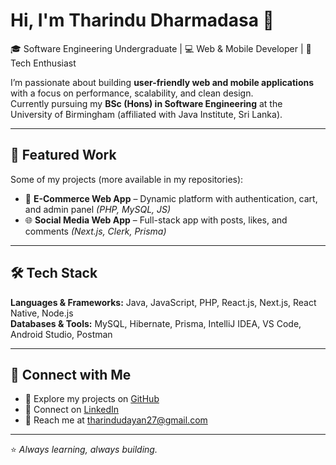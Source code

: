 # Hi, I'm Tharindu Dharmadasa 👋  

🎓 Software Engineering Undergraduate | 💻 Web & Mobile Developer | 🚀 Tech Enthusiast  

I’m passionate about building **user-friendly web and mobile applications** with a focus on performance, scalability, and clean design.  
Currently pursuing my **BSc (Hons) in Software Engineering** at the University of Birmingham (affiliated with Java Institute, Sri Lanka).  

---

## 🌟 Featured Work  
Some of my projects (more available in my repositories):  

- 🛒 **E-Commerce Web App** – Dynamic platform with authentication, cart, and admin panel *(PHP, MySQL, JS)*
- 🌐 **Social Media Web App** – Full-stack app with posts, likes, and comments *(Next.js, Clerk, Prisma)*  

---

## 🛠️ Tech Stack  
**Languages & Frameworks:** Java, JavaScript, PHP, React.js, Next.js, React Native, Node.js  
**Databases & Tools:** MySQL, Hibernate, Prisma, IntelliJ IDEA, VS Code, Android Studio, Postman  

---

## 🔗 Connect with Me  
- 📂 Explore my projects on [GitHub](https://github.com/Tharindu-Dharmadasa)  
- 💼 Connect on [LinkedIn](https://www.linkedin.com/in/tharindu-dharmadasa0927/)  
- 📧 Reach me at [tharindudayan27@gmail.com](mailto:tharindudayan27@gmail.com)  

---

⭐ *Always learning, always building.*  
